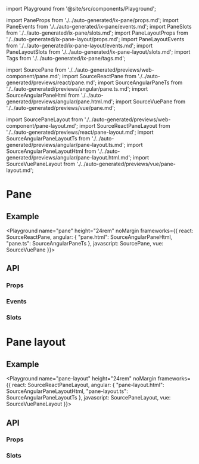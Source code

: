 import Playground from '@site/src/components/Playground';

import PaneProps from './../auto-generated/ix-pane/props.md';
import PaneEvents from './../auto-generated/ix-pane/events.md';
import PaneSlots from './../auto-generated/ix-pane/slots.md';
import PaneLayoutProps from './../auto-generated/ix-pane-layout/props.md';
import PaneLayoutEvents from './../auto-generated/ix-pane-layout/events.md';
import PaneLayoutSlots from './../auto-generated/ix-pane-layout/slots.md';
import Tags from './../auto-generated/ix-pane/tags.md';

import SourcePane from './../auto-generated/previews/web-component/pane.md';
import SourceReactPane from './../auto-generated/previews/react/pane.md';
import SourceAngularPaneTs from './../auto-generated/previews/angular/pane.ts.md';
import SourceAngularPaneHtml from './../auto-generated/previews/angular/pane.html.md';
import SourceVuePane from './../auto-generated/previews/vue/pane.md';

import SourcePaneLayout from './../auto-generated/previews/web-component/pane-layout.md';
import SourceReactPaneLayout from './../auto-generated/previews/react/pane-layout.md';
import SourceAngularPaneLayoutTs from './../auto-generated/previews/angular/pane-layout.ts.md';
import SourceAngularPaneLayoutHtml from './../auto-generated/previews/angular/pane-layout.html.md';
import SourceVuePaneLayout from './../auto-generated/previews/vue/pane-layout.md';

# Pane

<Tags />

## Example

<Playground
name="pane" height="24rem" noMargin
frameworks={{
  react: SourceReactPane,
  angular: {
    "pane.html": SourceAngularPaneHtml,
    "pane.ts": SourceAngularPaneTs
  },
  javascript: SourcePane,
  vue: SourceVuePane
}}>
</Playground>

## API

### Props

<PaneProps />

### Events

<PaneEvents />

### Slots

<PaneSlots />

# Pane layout

<Tags />

## Example

<Playground
name="pane-layout" height="24rem" noMargin
frameworks={{
  react: SourceReactPaneLayout,
  angular: {
    "pane-layout.html": SourceAngularPaneLayoutHtml,
    "pane-layout.ts": SourceAngularPaneLayoutTs
  },
  javascript: SourcePaneLayout,
  vue: SourceVuePaneLayout
}}>
</Playground>

## API

### Props

<PaneLayoutProps />

### Slots

<PaneLayoutSlots />
